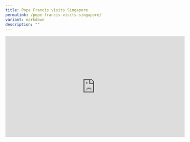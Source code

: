```yaml
---
title: Pope Francis visits Singapore
permalink: /pope-francis-visits-singapore/
variant: markdown
description: ""
---
```

<iframe allowfullscreen="" allow="accelerometer; autoplay; clipboard-write; encrypted-media; gyroscope; picture-in-picture; web-share" frameborder="0" title="YouTube video player" src="https://www.youtube.com/embed/CwrA9T7RXSM?si=4Ri-s9qtWxJHr9B_" height="315" width="560"></iframe>